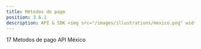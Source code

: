 ```yaml
---
title: Métodos de pago
position: 3.6.1
description: API & SDK <img src="/images/illustrations/mexico.png" width="50">
---
```


17 Metodos de pago API México
